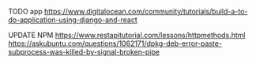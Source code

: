 TODO app
https://www.digitalocean.com/community/tutorials/build-a-to-do-application-using-django-and-react

UPDATE NPM
https://www.restapitutorial.com/lessons/httpmethods.html
https://askubuntu.com/questions/1062171/dpkg-deb-error-paste-subprocess-was-killed-by-signal-broken-pipe
